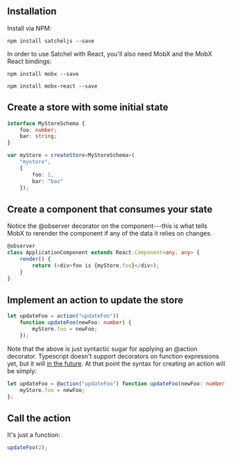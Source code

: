 
## Installation
Install via NPM:

`npm install satcheljs --save`

In order to use Satchel with React, you'll also need MobX and the MobX React bindings:

`npm install mobx --save`

`npm install mobx-react --save`


## Create a store with some initial state
```typescript
interface MyStoreSchema {
    foo: number;
    bar: string;
}

var myStore = createStore<MyStoreSchema>(
    "mystore",
    {
        foo: 1,
        bar: "baz"
    });
```

## Create a component that consumes your state
Notice the @observer decorator on the component---this is what tells MobX to rerender the component if any of the data it relies on changes.

```typescript
@observer
class ApplicationComponent extends React.Component<any, any> {
    render() {
        return (<div>foo is {myStore.foo}</div>);
    }
}
```

## Implement an action to update the store

```typescript
let updateFoo = action("updateFoo")(
    function updateFoo(newFoo: number) {
        myStore.foo = newFoo;
    });
```

Note that the above is just syntactic sugar for applying an @action decorator.  Typescript doesn't support decorators on function expressions yet, but it will [in the future](https://github.com/Microsoft/TypeScript/wiki/Roadmap).  At that point the syntax for creating an action will be simply:
```typescript
let updateFoo = @action("updateFoo") function updateFoo(newFoo: number) {
    myStore.foo = newFoo;
};
```

## Call the action

It's just a function:

```typescript
updateFoo(2);
```
